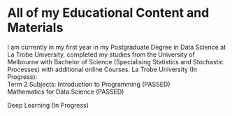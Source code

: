 # All of my Educational Content and Materials
I am currently in my first year in my Postgraduate Degree in Data Science at La Trobe University, completed my studies from the University of Melbourne with Bachelor of Science (Specialising Statistics and Stochastic Processes) with additional online Courses. 
La Trobe University (In Progress): <br/>
Term 2 Subjects:
Introduction to Programming (PASSED) <br />
Mathematics for Data Science (PASSED) <br/>

Deep Learning (In Progress)

